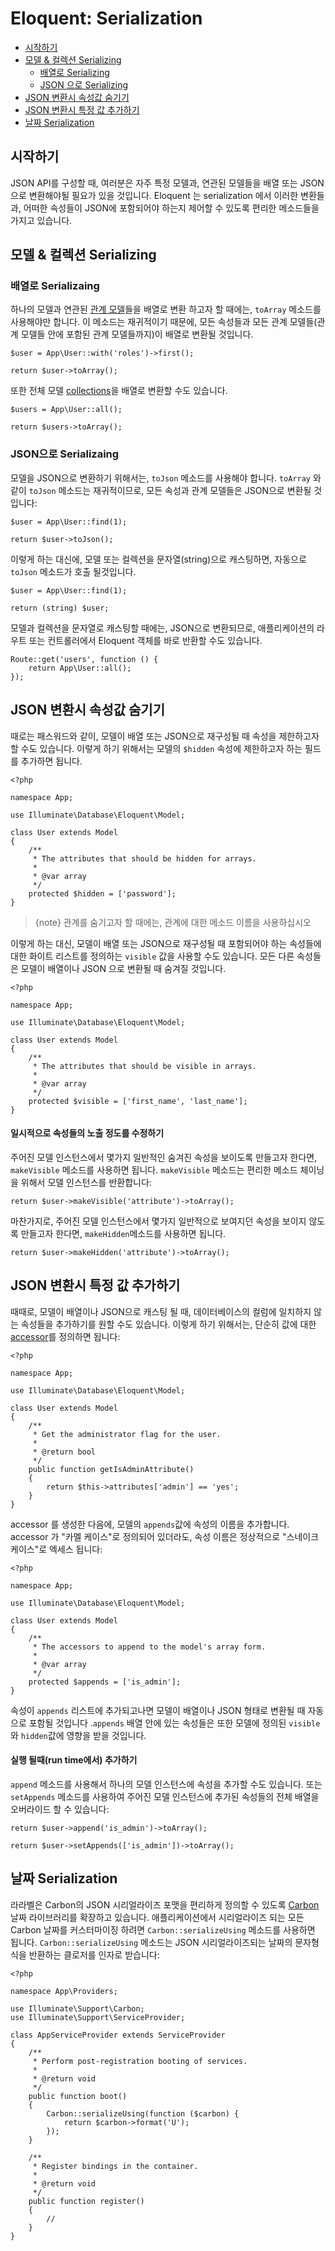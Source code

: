 # Eloquent: Serialization

- [시작하기](#introduction)
- [모델 & 컬렉션 Serializing](#serializing-models-and-collections)
    - [배열로 Serializing](#serializing-to-arrays)
    - [JSON 으로 Serializing](#serializing-to-json)
- [JSON 변환시 속성값 숨기기](#hiding-attributes-from-json)
- [JSON 변환시 특정 값 추가하기](#appending-values-to-json)
- [날짜 Serialization](#date-serialization)

<a name="introduction"></a>
## 시작하기

JSON API를 구성할 때, 여러분은 자주 특정 모델과, 연관된 모델들을 배열 또는 JSON 으로 변환해야될 필요가 있을 것입니다. Eloquent 는 serialization 에서 이러한 변환들과, 어떠한 속성들이 JSON에 포함되어야 하는지 제어할 수 있도록 편리한 메소드들을 가지고 있습니다.

<a name="serializing-models-and-collections"></a>
## 모델 & 컬렉션 Serializing

<a name="serializing-to-arrays"></a>
### 배열로 Serializaing

하나의 모델과 연관된 [관계 모델](/docs/{{version}}/eloquent-relationships)들을 배열로 변환 하고자 할 때에는, `toArray` 메소드를 사용해야만 합니다. 이 메소드는 재귀적이기 때문에, 모든 속성들과 모든 관계 모델들(관계 모델들 안에 포함된 관계 모델들까지)이 배열로 변환될 것입니다.

    $user = App\User::with('roles')->first();

    return $user->toArray();

또한 전체 모델 [collections](/docs/{{version}}/eloquent-collections)을 배열로 변환할 수도 있습니다.

    $users = App\User::all();

    return $users->toArray();

<a name="serializing-to-json"></a>
### JSON으로 Serializaing

모델을 JSON으로 변환하기 위해서는, `toJson` 메소드를 사용해야 합니다. `toArray` 와 같이 `toJson` 메소드는 재귀적이므로, 모든 속성과 관계 모델들은 JSON으로 변환될 것입니다:

    $user = App\User::find(1);

    return $user->toJson();

이렇게 하는 대신에, 모델 또는 컬렉션을 문자열(string)으로 캐스팅하면, 자동으로 `toJson` 메소드가 호출 될것입니다.

    $user = App\User::find(1);

    return (string) $user;

모델과 컬렉션을 문자열로 캐스팅할 때에는, JSON으로 변환되므로, 애플리케이션의 라우트 또는 컨트롤러에서 Eloquent 객체를 바로 반환할 수도 있습니다.

    Route::get('users', function () {
        return App\User::all();
    });

<a name="hiding-attributes-from-json"></a>
## JSON 변환시 속성값 숨기기

때로는 패스워드와 같이, 모델이 배열 또는 JSON으로 재구성될 때 속성을 제한하고자 할 수도 있습니다. 이렇게 하기 위해서는 모델의 `$hidden` 속성에 제한하고자 하는 필드를 추가하면 됩니다.

    <?php

    namespace App;

    use Illuminate\Database\Eloquent\Model;

    class User extends Model
    {
        /**
         * The attributes that should be hidden for arrays.
         *
         * @var array
         */
        protected $hidden = ['password'];
    }

> {note} 관계를 숨기고자 할 때에는, 관계에 대한 메소드 이름을 사용하십시오

이렇게 하는 대신, 모델이 배열 또는 JSON으로 재구성될 때 포함되어야 하는 속성들에 대한 화이트 리스트를 정의하는 `visible` 값을 사용할 수도 있습니다. 모든 다른 속성들은 모델이 배열이나 JSON 으로 변환될 때 숨겨질 것입니다.

    <?php

    namespace App;

    use Illuminate\Database\Eloquent\Model;

    class User extends Model
    {
        /**
         * The attributes that should be visible in arrays.
         *
         * @var array
         */
        protected $visible = ['first_name', 'last_name'];
    }

#### 일시적으로 속성들의 노출 정도를 수정하기

주어진 모델 인스턴스에서 몇가지 일반적인 숨겨진 속성을 보이도록 만들고자 한다면, `makeVisible` 메소드를 사용하면 됩니다. `makeVisible` 메소드는 편리한 메소드 체이닝을 위해서 모델 인스턴스를 반환합니다:

    return $user->makeVisible('attribute')->toArray();

마찬가지로, 주어진 모델 인스턴스에서 몇가지 일반적으로 보여지던 속성을 보이지 않도록 만들고자 한다면, `makeHidden`메소드를 사용하면 됩니다.

    return $user->makeHidden('attribute')->toArray();

<a name="appending-values-to-json"></a>
## JSON 변환시 특정 값 추가하기

때때로, 모델이 배열이나 JSON으로 캐스팅 될 때, 데이터베이스의 컬럼에 일치하지 않는 속성들을 추가하기를 원할 수도 있습니다. 이렇게 하기 위해서는, 단순히 값에 대한 [accessor](/docs/{{version}}/eloquent-mutators)를 정의하면 됩니다:

    <?php

    namespace App;

    use Illuminate\Database\Eloquent\Model;

    class User extends Model
    {
        /**
         * Get the administrator flag for the user.
         *
         * @return bool
         */
        public function getIsAdminAttribute()
        {
            return $this->attributes['admin'] == 'yes';
        }
    }

accessor 를 생성한 다음에, 모델의 `appends`값에 속성의 이름을 추가합니다. accessor 가 "카멜 케이스"로 정의되어 있더라도, 속성 이름은 정상적으로 "스네이크 케이스"로 엑세스 됩니다:

    <?php

    namespace App;

    use Illuminate\Database\Eloquent\Model;

    class User extends Model
    {
        /**
         * The accessors to append to the model's array form.
         *
         * @var array
         */
        protected $appends = ['is_admin'];
    }

속성이 `appends` 리스트에 추가되고나면 모델이 배열이나 JSON 형태로 변환될 때 자동으로 포함될 것입니다 .`appends` 배열 안에 있는 속성들은 또한 모델에 정의된 `visible`와 `hidden`값에 영향을 받을 것입니다.

#### 실행 될때(run time에서) 추가하기

`append` 메소드를 사용해서 하나의 모델 인스턴스에 속성을 추가할 수도 있습니다. 또는 `setAppends` 메소드를 사용하여 주어진 모델 인스턴스에 추가된 속성들의 전체 배열을 오버라이드 할 수 있습니다:

    return $user->append('is_admin')->toArray();

    return $user->setAppends(['is_admin'])->toArray();

<a name="date-serialization"></a>
## 날짜 Serialization

라라벨은 Carbon의 JSON 시리얼라이즈 포맷을 편리하게 정의할 수 있도록 [Carbon](https://github.com/briannesbitt/Carbon) 날짜 라이브러리를 확장하고 있습니다. 애플리케이션에서 시리얼라이즈 되는 모든 Carbon 날짜를 커스터마이징 하려면 `Carbon::serializeUsing` 메소드를 사용하면 됩니다. `Carbon::serializeUsing` 메소드는 JSON 시리얼라이즈되는 날짜의 문자형식을 반환하는 클로저를 인자로 받습니다:

    <?php

    namespace App\Providers;

    use Illuminate\Support\Carbon;
    use Illuminate\Support\ServiceProvider;

    class AppServiceProvider extends ServiceProvider
    {
        /**
         * Perform post-registration booting of services.
         *
         * @return void
         */
        public function boot()
        {
            Carbon::serializeUsing(function ($carbon) {
                return $carbon->format('U');
            });
        }

        /**
         * Register bindings in the container.
         *
         * @return void
         */
        public function register()
        {
            //
        }
    }
